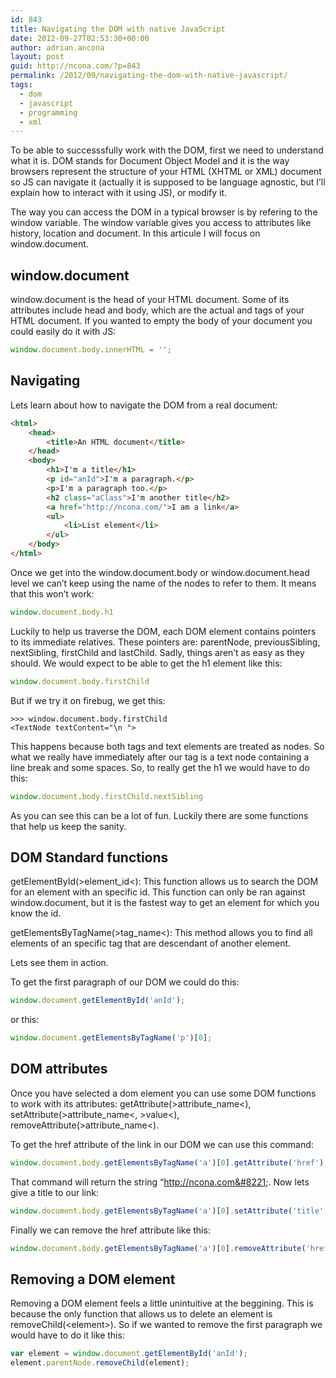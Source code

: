 ```yaml
---
id: 843
title: Navigating the DOM with native JavaScript
date: 2012-09-27T02:53:30+00:00
author: adrian.ancona
layout: post
guid: http://ncona.com/?p=843
permalink: /2012/09/navigating-the-dom-with-native-javascript/
tags:
  - dom
  - javascript
  - programming
  - xml
---
```

To be able to successsfully work with the DOM, first we need to understand what it is. DOM stands for Document Object Model and it is the way browsers represent the structure of your HTML (XHTML or XML) document so JS can navigate it (actually it is supposed to be language agnostic, but I&#8217;ll explain how to interact with it using JS), or modify it.

The way you can access the DOM in a typical browser is by refering to the window variable. The window variable gives you access to attributes like history, location and document. In this articule I will focus on window.document.

<!--more-->

## window.document

window.document is the head of your HTML document. Some of its attributes include head and body, which are the actual <head> and <body> tags of your HTML document. If you wanted to empty the body of your document you could easily do it with JS:

```js
window.document.body.innerHTML = '';
```

## Navigating

Lets learn about how to navigate the DOM from a real document:

```html
<html>
    <head>
        <title>An HTML document</title>
    </head>
    <body>
        <h1>I'm a title</h1>
        <p id="anId">I'm a paragraph.</p>
        <p>I'm a paragraph too.</p>
        <h2 class="aClass">I'm another title</h2>
        <a href="http://ncona.com/">I am a link</a>
        <ul>
            <li>List element</li>
        </ul>
    </body>
</html>
```

Once we get into the window.document.body or window.document.head level we can&#8217;t keep using the name of the nodes to refer to them. It means that this won&#8217;t work:

```js
window.document.body.h1
```

Luckily to help us traverse the DOM, each DOM element contains pointers to its immediate relatives. These pointers are: parentNode, previousSibling, nextSibling, firstChild and lastChild. Sadly, things aren&#8217;t as easy as they should. We would expect to be able to get the h1 element like this:

```js
window.document.body.firstChild
```

But if we try it on firebug, we get this:

```
>>> window.document.body.firstChild
<TextNode textContent="\n ">
```

This happens because both tags and text elements are treated as nodes. So what we really have immediately after our <body> tag is a text node containing a line break and some spaces. So, to really get the h1 we would have to do this:

```js
window.document.body.firstChild.nextSibling
```

As you can see this can be a lot of fun. Luckily there are some functions that help us keep the sanity.

## DOM Standard functions

getElementById(>element_id<): This function allows us to search the DOM for an element with an specific id. This function can only be ran against window.document, but it is the fastest way to get an element for which you know the id.

getElementsByTagName(>tag_name<): This method allows you to find all elements of an specific tag that are descendant of another element.

Lets see them in action.

To get the first paragraph of our DOM we could do this:

```js
window.document.getElementById('anId');
```

or this:

```js
window.document.getElementsByTagName('p')[0];
```

## DOM attributes

Once you have selected a dom element you can use some DOM functions to work with its attributes: getAttribute(>attribute\_name<), setAttribute(>attribute\_name<, >value<), removeAttribute(>attribute_name<).

To get the href attribute of the link in our DOM we can use this command:

```js
window.document.body.getElementsByTagName('a')[0].getAttribute('href');
```

That command will return the string &#8220;http://ncona.com&#8221;. Now lets give a title to our link:

```js
window.document.body.getElementsByTagName('a')[0].setAttribute('title', 'A link');
```

Finally we can remove the href attribute like this:

```js
window.document.body.getElementsByTagName('a')[0].removeAttribute('href');
```

## Removing a DOM element

Removing a DOM element feels a little unintuitive at the beggining. This is because the only function that allows us to delete an element is removeChild(&lt;element&gt;). So if we wanted to remove the first paragraph we would have to do it like this:

```js
var element = window.document.getElementById('anId');
element.parentNode.removeChild(element);
```
